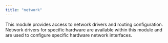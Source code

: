 ```yaml
---
title: "network"
---
```


This module provides access to network drivers and routing configuration. Network drivers for specific hardware are available within this module and are used to configure specific hardware network interfaces.

